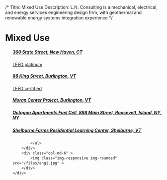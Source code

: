 /*
Title: Mixed Use
Description: L.N. Consulting is a mechanical, electrical, and energy services engineering design firm, with geothermal and renewable energy systems integration experience
*/


# Mixed Use

<div>
	<div class="row">
		<div class="col-md-6" >
			<ul class="list-group">
							<a class="list-group-item" href="/portfolio/360-state-street" >
				<h5 class="list-group-item-heading">360 State Street, 	    New Haven, CT</h5>
				<p class="list-group-item-text small">LEED platinum</p>
			</a>
			<a class="list-group-item" href="/portfolio/mixed-use/88-king-street" >
				<h5 class="list-group-item-heading">88 King Street, 	    Burlington, VT</h5>
				<p class="list-group-item-text small">
						    LEED certified
				</p>
			</a>
			<a class="list-group-item" href="/portfolio/mixed-use/burlington-city-of-moran-center-project" >
				<h5 class="list-group-item-heading">Moran Center Project, 	    Burlington, VT</h5>
				<p class="list-group-item-text small"></p>
			</a>
			<a class="list-group-item" href="/portfolio/mixed-use/888-main-street-roosevelt-island-ny-fuel-cell" >
				<h5 class="list-group-item-heading">Octagon Apartments Fuel Cell, 	    888 Main Street, Roosevelt, Island, NY, NY</h5>
				<p class="list-group-item-text small"></p>
			</a>
			<a class="list-group-item" href="/portfolio/mixed-use/shelburne-farms-residential-learning-center" >
				<h5 class="list-group-item-heading">Shelburne Farms Residential Learning Center, 	    Shelburne, VT</h5>
				<p class="list-group-item-text small"></p>
			</a>

			</ul>
		</div>
		<div class="col-md-6" >
			<img class="img-responsive img-rounded" src="/files/eng1.jpg" >
		</div>
	</div>
</div>
			
